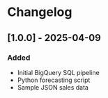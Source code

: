# Changelog

## [1.0.0] - 2025-04-09
### Added
- Initial BigQuery SQL pipeline
- Python forecasting script
- Sample JSON sales data
